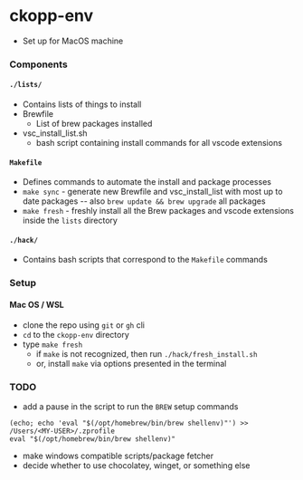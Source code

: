 # ckopp-env
- Set up for MacOS machine

### Components
#### `./lists/`
- Contains lists of things to install
- Brewfile
  - List of brew packages installed
- vsc_install_list.sh
  - bash script containing install commands for all vscode extensions

#### `Makefile`
- Defines commands to automate the install and package processes
- `make sync` - generate new Brewfile and vsc_install_list with most up to date packages -- also `brew update && brew upgrade` all packages
- `make fresh` - freshly install all the Brew packages and vscode extensions inside the `lists` directory

#### `./hack/`
- Contains bash scripts that correspond to the `Makefile` commands

### Setup
#### Mac OS / WSL
- clone the repo using `git` or `gh` cli
- `cd` to the `ckopp-env` directory
- type `make fresh`
  - if `make` is not recognized, then run `./hack/fresh_install.sh`
  - or, install `make` via options presented in the terminal

### TODO
- add a pause in the script to run the `BREW` setup commands
```
(echo; echo 'eval "$(/opt/homebrew/bin/brew shellenv)"') >> /Users/<MY-USER>/.zprofile
eval "$(/opt/homebrew/bin/brew shellenv)"
```
- make windows compatible scripts/package fetcher
- decide whether to use chocolatey, winget, or something else
